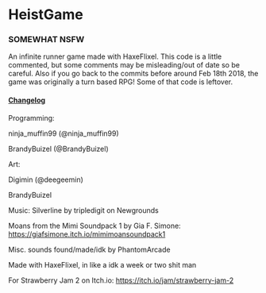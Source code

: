 # HeistGame

### SOMEWHAT NSFW
An infinite runner game made with HaxeFlixel. This code is a little commented, but some comments may be misleading/out of date so be careful. Also if you go back to the commits before around Feb 18th 2018, the game was originally a turn based RPG! Some of that code is leftover.

#### [Changelog](changelog.md)

Programming: 

ninja_muffin99 (@ninja_muffin99)

BrandyBuizel (@BrandyBuizel)

Art:

Digimin (@deegeemin)

BrandyBuizel


Music: Silverline by tripledigit on Newgrounds


Moans from the Mimi Soundpack 1 by Gia F. Simone: https://giafsimone.itch.io/mimimoansoundpack1

Misc. sounds found/made/idk by PhantomArcade


Made with HaxeFlixel, in like a idk a week or two shit man

For Strawberry Jam 2 on Itch.io: https://itch.io/jam/strawberry-jam-2
